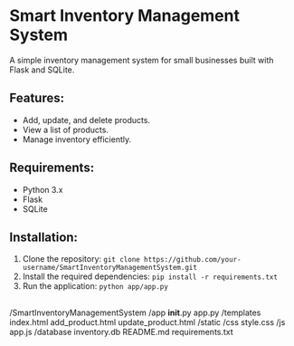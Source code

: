 # Smart Inventory Management System

A simple inventory management system for small businesses built with Flask and SQLite.

## Features:
- Add, update, and delete products.
- View a list of products.
- Manage inventory efficiently.

## Requirements:
- Python 3.x
- Flask
- SQLite

## Installation:
1. Clone the repository: `git clone https://github.com/your-username/SmartInventoryManagementSystem.git`
2. Install the required dependencies: `pip install -r requirements.txt`
3. Run the application: `python app/app.py`


##
/SmartInventoryManagementSystem
  /app
    __init__.py
    app.py
    /templates
      index.html
      add_product.html
      update_product.html
    /static
      /css
        style.css
      /js
        app.js
  /database
    inventory.db
  README.md
  requirements.txt
